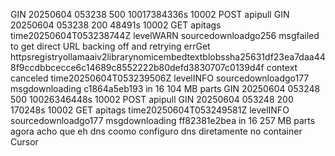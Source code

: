 GIN 20250604  053238  500  10017384336s  10002  POST apipull
GIN 20250604  053238  200  48491s  10002  GET apitags
time20250604T053238744Z levelWARN sourcedownloadgo256 msgfailed to get direct URL backing off and retrying errGet httpsregistryollamaaiv2librarynomicembedtextblobssha25631df23ea7daa448f9ccdbbcecce6c14689c8552222b80defd3830707c0139d4f context canceled
time20250604T053239506Z levelINFO sourcedownloadgo177 msgdownloading c1864a5eb193 in 16 104 MB parts
GIN 20250604  053248  500  10026346448s  10002  POST apipull
GIN 20250604  053248  200  170248s  10002  GET apitags
time20250604T053249581Z levelINFO sourcedownloadgo177 msgdownloading ff82381e2bea in 16 257 MB parts
agora acho que eh dns
coomo configuro dns diretamente no container
Cursor
